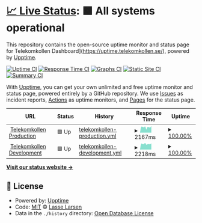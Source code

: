 # [📈 Live Status](https://uptime.telekomkollen.se/): <!--live status--> **🟩 All systems operational**

This repository contains the open-source uptime monitor and status page for Telekomkollen Dashboard](https://uptime.telekomkollen.se/), powered by [Upptime](https://github.com/upptime/upptime).

[![Uptime CI](https://github.com/iamlasse/telekomupptime/workflows/Uptime%20CI/badge.svg)](https://github.com/iamlasse/telekomupptime/actions?query=workflow%3A%22Uptime+CI%22)
[![Response Time CI](https://github.com/iamlasse/telekomupptime/workflows/Response%20Time%20CI/badge.svg)](https://github.com/iamlasse/telekomupptime/actions?query=workflow%3A%22Response+Time+CI%22)
[![Graphs CI](https://github.com/iamlasse/telekomupptime/workflows/Graphs%20CI/badge.svg)](https://github.com/iamlasse/telekomupptime/actions?query=workflow%3A%22Graphs+CI%22)
[![Static Site CI](https://github.com/iamlasse/telekomupptime/workflows/Static%20Site%20CI/badge.svg)](https://github.com/iamlasse/telekomupptime/actions?query=workflow%3A%22Static+Site+CI%22)
[![Summary CI](https://github.com/iamlasse/telekomupptime/workflows/Summary%20CI/badge.svg)](https://github.com/iamlasse/telekomupptime/actions?query=workflow%3A%22Summary+CI%22)

With [Upptime](https://upptime.js.org), you can get your own unlimited and free uptime monitor and status page, powered entirely by a GitHub repository. We use [Issues](https://github.com/iamlasse/telekomupptime/issues) as incident reports, [Actions](https://github.com/iamlasse/telekomupptime/actions) as uptime monitors, and [Pages](https://iamlasse.github.io/telekomupptime) for the status page.

<!--start: status pages-->
<!-- This summary is generated by Upptime (https://github.com/upptime/upptime) -->
<!-- Do not edit this manually, your changes will be overwritten -->
<!-- prettier-ignore -->
| URL | Status | History | Response Time | Uptime |
| --- | ------ | ------- | ------------- | ------ |
| <img alt="" src="https://favicons.githubusercontent.com/app.telekomkollen.se" height="13"> [Telekomkollen Production](https://app.telekomkollen.se) | 🟩 Up | [telekomkollen-production.yml](https://github.com/iamlasse/telekomupptime/commits/HEAD/history/telekomkollen-production.yml) | <details><summary><img alt="Response time graph" src="./graphs/telekomkollen-production/response-time-week.png" height="20"> 2167ms</summary><br><a href="https://iamlasse.github.io/telekomupptime/history/telekomkollen-production"><img alt="Response time 2371" src="https://img.shields.io/endpoint?url=https%3A%2F%2Fraw.githubusercontent.com%2Fiamlasse%2Ftelekomupptime%2FHEAD%2Fapi%2Ftelekomkollen-production%2Fresponse-time.json"></a><br><a href="https://iamlasse.github.io/telekomupptime/history/telekomkollen-production"><img alt="24-hour response time 2673" src="https://img.shields.io/endpoint?url=https%3A%2F%2Fraw.githubusercontent.com%2Fiamlasse%2Ftelekomupptime%2FHEAD%2Fapi%2Ftelekomkollen-production%2Fresponse-time-day.json"></a><br><a href="https://iamlasse.github.io/telekomupptime/history/telekomkollen-production"><img alt="7-day response time 2167" src="https://img.shields.io/endpoint?url=https%3A%2F%2Fraw.githubusercontent.com%2Fiamlasse%2Ftelekomupptime%2FHEAD%2Fapi%2Ftelekomkollen-production%2Fresponse-time-week.json"></a><br><a href="https://iamlasse.github.io/telekomupptime/history/telekomkollen-production"><img alt="30-day response time 2371" src="https://img.shields.io/endpoint?url=https%3A%2F%2Fraw.githubusercontent.com%2Fiamlasse%2Ftelekomupptime%2FHEAD%2Fapi%2Ftelekomkollen-production%2Fresponse-time-month.json"></a><br><a href="https://iamlasse.github.io/telekomupptime/history/telekomkollen-production"><img alt="1-year response time 2371" src="https://img.shields.io/endpoint?url=https%3A%2F%2Fraw.githubusercontent.com%2Fiamlasse%2Ftelekomupptime%2FHEAD%2Fapi%2Ftelekomkollen-production%2Fresponse-time-year.json"></a></details> | <details><summary><a href="https://iamlasse.github.io/telekomupptime/history/telekomkollen-production">100.00%</a></summary><a href="https://iamlasse.github.io/telekomupptime/history/telekomkollen-production"><img alt="All-time uptime 100.00%" src="https://img.shields.io/endpoint?url=https%3A%2F%2Fraw.githubusercontent.com%2Fiamlasse%2Ftelekomupptime%2FHEAD%2Fapi%2Ftelekomkollen-production%2Fuptime.json"></a><br><a href="https://iamlasse.github.io/telekomupptime/history/telekomkollen-production"><img alt="24-hour uptime 100.00%" src="https://img.shields.io/endpoint?url=https%3A%2F%2Fraw.githubusercontent.com%2Fiamlasse%2Ftelekomupptime%2FHEAD%2Fapi%2Ftelekomkollen-production%2Fuptime-day.json"></a><br><a href="https://iamlasse.github.io/telekomupptime/history/telekomkollen-production"><img alt="7-day uptime 100.00%" src="https://img.shields.io/endpoint?url=https%3A%2F%2Fraw.githubusercontent.com%2Fiamlasse%2Ftelekomupptime%2FHEAD%2Fapi%2Ftelekomkollen-production%2Fuptime-week.json"></a><br><a href="https://iamlasse.github.io/telekomupptime/history/telekomkollen-production"><img alt="30-day uptime 100.00%" src="https://img.shields.io/endpoint?url=https%3A%2F%2Fraw.githubusercontent.com%2Fiamlasse%2Ftelekomupptime%2FHEAD%2Fapi%2Ftelekomkollen-production%2Fuptime-month.json"></a><br><a href="https://iamlasse.github.io/telekomupptime/history/telekomkollen-production"><img alt="1-year uptime 100.00%" src="https://img.shields.io/endpoint?url=https%3A%2F%2Fraw.githubusercontent.com%2Fiamlasse%2Ftelekomupptime%2FHEAD%2Fapi%2Ftelekomkollen-production%2Fuptime-year.json"></a></details>
| <img alt="" src="https://favicons.githubusercontent.com/dev.telekomkollen.se" height="13"> [Telekomkollen Development](https://dev.telekomkollen.se) | 🟩 Up | [telekomkollen-development.yml](https://github.com/iamlasse/telekomupptime/commits/HEAD/history/telekomkollen-development.yml) | <details><summary><img alt="Response time graph" src="./graphs/telekomkollen-development/response-time-week.png" height="20"> 2218ms</summary><br><a href="https://iamlasse.github.io/telekomupptime/history/telekomkollen-development"><img alt="Response time 2368" src="https://img.shields.io/endpoint?url=https%3A%2F%2Fraw.githubusercontent.com%2Fiamlasse%2Ftelekomupptime%2FHEAD%2Fapi%2Ftelekomkollen-development%2Fresponse-time.json"></a><br><a href="https://iamlasse.github.io/telekomupptime/history/telekomkollen-development"><img alt="24-hour response time 2506" src="https://img.shields.io/endpoint?url=https%3A%2F%2Fraw.githubusercontent.com%2Fiamlasse%2Ftelekomupptime%2FHEAD%2Fapi%2Ftelekomkollen-development%2Fresponse-time-day.json"></a><br><a href="https://iamlasse.github.io/telekomupptime/history/telekomkollen-development"><img alt="7-day response time 2218" src="https://img.shields.io/endpoint?url=https%3A%2F%2Fraw.githubusercontent.com%2Fiamlasse%2Ftelekomupptime%2FHEAD%2Fapi%2Ftelekomkollen-development%2Fresponse-time-week.json"></a><br><a href="https://iamlasse.github.io/telekomupptime/history/telekomkollen-development"><img alt="30-day response time 2368" src="https://img.shields.io/endpoint?url=https%3A%2F%2Fraw.githubusercontent.com%2Fiamlasse%2Ftelekomupptime%2FHEAD%2Fapi%2Ftelekomkollen-development%2Fresponse-time-month.json"></a><br><a href="https://iamlasse.github.io/telekomupptime/history/telekomkollen-development"><img alt="1-year response time 2368" src="https://img.shields.io/endpoint?url=https%3A%2F%2Fraw.githubusercontent.com%2Fiamlasse%2Ftelekomupptime%2FHEAD%2Fapi%2Ftelekomkollen-development%2Fresponse-time-year.json"></a></details> | <details><summary><a href="https://iamlasse.github.io/telekomupptime/history/telekomkollen-development">100.00%</a></summary><a href="https://iamlasse.github.io/telekomupptime/history/telekomkollen-development"><img alt="All-time uptime 100.00%" src="https://img.shields.io/endpoint?url=https%3A%2F%2Fraw.githubusercontent.com%2Fiamlasse%2Ftelekomupptime%2FHEAD%2Fapi%2Ftelekomkollen-development%2Fuptime.json"></a><br><a href="https://iamlasse.github.io/telekomupptime/history/telekomkollen-development"><img alt="24-hour uptime 100.00%" src="https://img.shields.io/endpoint?url=https%3A%2F%2Fraw.githubusercontent.com%2Fiamlasse%2Ftelekomupptime%2FHEAD%2Fapi%2Ftelekomkollen-development%2Fuptime-day.json"></a><br><a href="https://iamlasse.github.io/telekomupptime/history/telekomkollen-development"><img alt="7-day uptime 100.00%" src="https://img.shields.io/endpoint?url=https%3A%2F%2Fraw.githubusercontent.com%2Fiamlasse%2Ftelekomupptime%2FHEAD%2Fapi%2Ftelekomkollen-development%2Fuptime-week.json"></a><br><a href="https://iamlasse.github.io/telekomupptime/history/telekomkollen-development"><img alt="30-day uptime 100.00%" src="https://img.shields.io/endpoint?url=https%3A%2F%2Fraw.githubusercontent.com%2Fiamlasse%2Ftelekomupptime%2FHEAD%2Fapi%2Ftelekomkollen-development%2Fuptime-month.json"></a><br><a href="https://iamlasse.github.io/telekomupptime/history/telekomkollen-development"><img alt="1-year uptime 100.00%" src="https://img.shields.io/endpoint?url=https%3A%2F%2Fraw.githubusercontent.com%2Fiamlasse%2Ftelekomupptime%2FHEAD%2Fapi%2Ftelekomkollen-development%2Fuptime-year.json"></a></details>

<!--end: status pages-->

[**Visit our status website →**](https://iamlasse.github.io/telekomupptime)

## 📄 License

- Powered by: [Upptime](https://github.com/upptime/upptime)
- Code: [MIT](./LICENSE) © [Lasse Larsen](https://iamlasse.github.io/telekomupptime)
- Data in the `./history` directory: [Open Database License](https://opendatacommons.org/licenses/odbl/1-0/)
